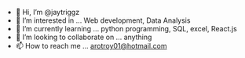 - 👋 Hi, I’m @jaytriggz
- 👀 I’m interested in ... Web development, Data Analysis 
- 🌱 I’m currently learning ... python programming, SQL, excel,  React.js 
- 💞️ I’m looking to collaborate on ... anything 
- 📫 How to reach me ... arotroy01@hotmail.com

<!---
jaytriggz/jaytriggz is a ✨ special ✨ repository because its `README.md` (this file) appears on your GitHub profile.
You can click the Preview link to take a look at your changes.
--->
